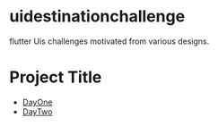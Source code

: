 # uidestinationchallenge

flutter Uis challenges motivated from various designs.
# Project Title


* [DayOne](https://search.muz.li/ZjQ0MzRlOGU4)
* [DayTwo](https://www.pinterest.com/pin/423760646183434634/visual-search/?cropSource=6&h=397&w=530&x=16&y=12)
